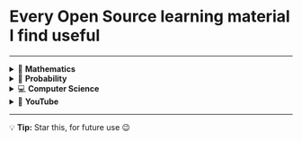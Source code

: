 
# Every Open Source learning material I find useful

---

<details>
<summary>🧮 <strong>Mathematics</strong></summary>

- [📘 Number Theory (MITOCW)](https://ocw.mit.edu/courses/18-781-theory-of-numbers-spring-2012/)  

</details>

<details>
<summary>🎲 <strong>Probability</strong></summary>

- [📘 Introduction to Probability (MITOCW)](https://openlearninglibrary.mit.edu/courses/course-v1:MITx+18.05r_10+2022_Summer/about)  

</details>

<details>
<summary>💻 <strong>Computer Science</strong></summary>

- [📘 Algorithms (MITOCW)](https://ocw.mit.edu/courses/6-006-introduction-to-algorithms-spring-2008/)  

- [📘 Introduction to Programming (MITOCW)](https://ocw.mit.edu/courses/6-00-introduction-to-computer-science-and-programming-fall-2008/)  

</details>

<details>
<summary>🐐 <strong>YouTube</strong></summary>

- ![Paul McWhorter](https://www.youtube.com/@paulmcwhorter) EEE (create a footnote for EEE meaning)
- ![Neso Academy](https://www.youtube.com/@nesoacademy) EEE and CSS
- ![Corey Schafer](https://www.youtube.com/@coreyms)
- ![Alex Freberg](https://www.youtube.com/@AlexTheAnalyst)
- ![]()
- ![]()
- ![]()
- ![]()
- ![]()
- ![]()
- ![]()
- ![]()


</details>

---

💡 **Tip:** Star this, for future use 😉
